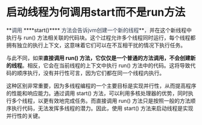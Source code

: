# 启动线程为何调用start而不是run方法

<font style="color:rgb(55, 65, 81);background-color:rgb(247, 247, 248);">  
</font>**<font style="color:rgb(55, 65, 81);background-color:rgb(247, 247, 248);">调用 </font>****<font style="background-color:rgb(247, 247, 248);">start()</font>****<font style="color:rgb(55, 65, 81);background-color:rgb(247, 247, 248);"> 方法会告诉jvm创建一个新的线程</font>**<font style="color:rgb(55, 65, 81);background-color:rgb(247, 247, 248);">，</font>并在这个新线程中执行与 run() 方法相关联的代码块。这个过程允许多个线程同时运行，每个线程都拥有独立的执行上下文，这意味着它们可以在不互相干扰的情况下执行任务。

与此不同，如果**直接调用 run() 方法，它仅仅是一个普通的方法调用，不会创建新的线程**。相反，它会在当前线程的上下文中执行 run() 方法中的代码。这将导致代码的顺序执行，没有并行性可言，因为它们都在同一个线程内执行。

这种区别非常重要，因为多线程编程的一个主要目标是实现并行性，从而提高程序的性能和响应能力。通过调用 start() 方法，可以利用多核处理器的优势，同时执行多个线程，以更有效地完成任务。而直接调用 run() 方法只是按照一般的方法顺序执行代码，无法发挥多线程的潜力。因此，使用 start() 方法来启动线程是实现并行性的关键。






